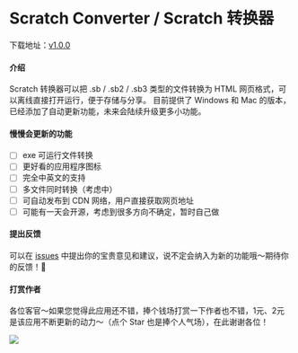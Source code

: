 # Scratch Converter / Scratch 转换器

下载地址：[v1.0.0](https://github.com/winsonwq/scratch-converter/releases/tag/v1.0.0)

#### 介绍

Scratch 转换器可以把 .sb / .sb2 / .sb3 类型的文件转换为 HTML 网页格式，可以离线直接打开运行，便于存储与分享。
目前提供了 Windows 和 Mac 的版本，已经添加了自动更新功能，未来会陆续升级更多小功能。

#### 慢慢会更新的功能

- [ ] exe 可运行文件转换
- [ ] 更好看的应用程序图标
- [ ] 完全中英文的支持
- [ ] 多文件同时转换（考虑中）
- [ ] 可自动发布到 CDN 网络，用户直接获取网页地址
- [ ] 可能有一天会开源，考虑到很多方向不确定，暂时自己做

#### 提出反馈

可以在 [issues](https://github.com/winsonwq/scratch-converter/issues) 中提出你的宝贵意见和建议，说不定会纳入为新的功能哦～期待你的反馈！🤝

#### 打赏作者

各位客官～如果您觉得此应用还不错，捧个钱场打赏一下作者也不错，1元、2元是该应用不断更新的动力～（点个 Star 也是捧个人气场），在此谢谢各位！

![](https://assets.cdn.cocoet.cn/2020-09-28-181031.jpg)
